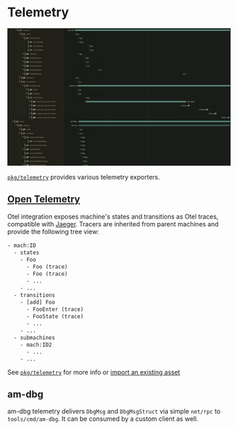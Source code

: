 # Telemetry

<picture>
  <source media="(prefers-color-scheme: dark)" srcset="../../assets/otel-jaeger.dark.png?raw=true">
  <source media="(prefers-color-scheme: light)" srcset="../../assets/otel-jaeger.light.png?raw=true">
  <img alt="Test duration chart" src="../../assets/otel-jaeger.dark.png?raw=true">
</picture>

[`pkg/telemetry`](pkg/telemetry) provides various telemetry exporters.

## [Open Telemetry](https://opentelemetry.io/)

Otel integration exposes machine's states and transitions as Otel traces, compatible with
[Jaeger](https://www.jaegertracing.io/). Tracers are inherited from parent machines and provide the following tree view:

```text
- mach:ID
  - states
    - Foo
      - Foo (trace)
      - Foo (trace)
      - ...
    - ...
  - transitions
    - [add] Foo
      - FooEnter (trace)
      - FooState (trace)
      - ...
    - ...
  - submachines
    - mach:ID2
      - ...
    - ...
```

See [`pkg/telemetry`](pkg/telemetry) for more info or [import an existing asset](assets/json)

## am-dbg

am-dbg telemetry delivers `DbgMsg` and `DbgMsgStruct` via simple `net/rpc` to `tools/cmd/am-dbg`. It can be consumed by
a custom client as well.
